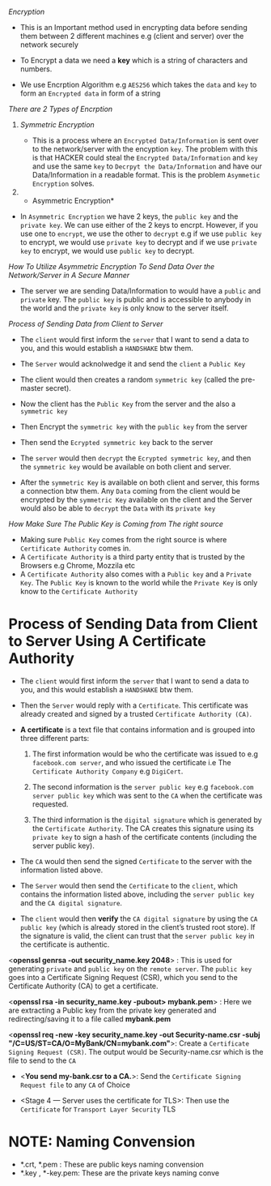 *Encryption*
- This is an Important method used in encrypting data before sending them between 2 different machines e.g (client and server) over the network securely

- To Encrypt a data we need a **key** which is a string of characters and numbers. 

- We use Encrption Algorithm  e.g `AES256` which takes the `data` and `key` to form an `Encrypted data` in form of a string 
  
*There are 2 Types of Encrption*

1. *Symmetric Encryption*
   - This is a process where an `Encrypted Data/Information` is sent over to the network/server with the encyption `key`. The problem with this is that HACKER could steal the `Encrypted Data/Information` and `key` and use the same `key` to `Decrpyt the Data/Information` and have our Data/Information in a readable format. This is the problem `Asymmetic Encryption` solves. 

2. * Asymmetric Encryption*
- In `Asymmetric Encryption` we have 2 keys, the `public key` and the `private key`. We can use either of the 2 keys to encrpt. However, if you use one to `encrypt`, we use the other to `decrypt` e.g if we use `public key` to encrypt, we would use `private key` to decrypt  and if we use `private key` to encrypt, we would use `public key` to decrypt.

*How To Utilize Asymmetric Encryption To Send Data Over the Network/Server in A Secure Manner*

- The server we are sending Data/Information to would have a `public` and `private` key. The `public key` is public and is accessible to anybody in the world and the `private key` is only know to the server itself.

*Process of Sending Data from Client to Server*

- The `client` would first inform the `server` that I want to send a data to you, and this would establish a `HANDSHAKE` btw them.

- The `Server` would acknolwedge it and send the `client` a `Public Key`

- The client would then creates a random `symmetric key` (called the pre-master secret).
  
- Now the client has the `Public Key` from the server and the also a `symmetric key`

- Then Encrypt the `symmetric key` with the `public key` from the server

- Then send the `Ecrypted symmetric key` back to the server

- The `server` would then `decrypt` the `Ecrypted symmetric key`, and then the `symmetric key` would be available on both client and server.

- After the `symmetric Key` is available on both client and server, this forms a connection btw them. Any `Data` coming from the client would be encrypted by the `symmetric Key` available on the client and the Server would also be able to `decrypt` the `Data` with its `private key`

*How Make Sure The Public Key is Coming from The right source*

- Making sure `Public Key` comes from the right source is where `Certificate Authority` comes in.
- A  `Certificate Authority` is a third party entity that is trusted by the Browsers e.g Chrome, Mozzila etc
- A `Certificate Authority` also comes with a `Public key` and a `Private Key`. The `Public Key` is known to the world while the `Private Key` is only know to the `Certificate Authority`


# Process of Sending Data from Client to Server Using A Certificate Authority

- The `client` would first inform the `server` that I want to send a data to you, and this would establish a `HANDSHAKE` btw them.
  
- Then the `Server` would reply with a `Certificate`. This certificate was already created and signed by a trusted `Certificate Authority (CA)`.

- **A certificate** is a text file that contains information and is grouped into three different parts:
  1. The first information would be who the certificate was issued to e.g `facebook.com server`, and who issued the certificate i.e The `Certificate Authority Company` e.g `DigiCert`.
   
  2. The second information is the `server public key` e.g `facebook.com server public key` which was sent to the `CA` when the certificate was requested.
   
  3. The third information is the `digital signature` which is generated by the `Certificate Authority`. The CA creates this signature using its `private key` to sign a hash of the certificate contents (including the server public key).

- The `CA` would then send the signed `Certificate` to the server with the information listed above.
  
- The `Server` would then send the `Certificate` to the `client`, which contains the information listed above, including the `server public key` and the `CA digital signature`.

- The `client` would then **verify** the `CA digital signature` by using the `CA public key` (which is already stored in the client’s trusted root store). If the signature is valid, the client can trust that the `server public key` in the certificate is authentic.



<**openssl genrsa -out security_name.key 2048**> : This is used for generating `private` and `public key` on the `remote server`. The `public key` goes into a Certificate Signing Request (CSR), which you send to the Certificate Authority (CA) to get a certificate.

<**openssl rsa -in security_name.key -pubout> mybank.pem**> : Here we are extracting a Public key from the private key generated and redirecting/saving it to a file called **mybank.pem**

<**openssl req -new -key security_name.key -out Security-name.csr -subj "/C=US/ST=CA/O=MyBank/CN=mybank.com"**>: Create a `Certificate Signing Request (CSR)`. The output would be Security-name.csr which is the file to send to the `CA`

- <**You send my-bank.csr to a CA.**>: Send the `Certificate Signing Request file` to any `CA` of Choice 

- <Stage 4 — Server uses the certificate for TLS>: Then use the `Certificate` for `Transport Layer Security` TLS

# NOTE: Naming Convension
- *.crt, *.pem : These are public keys naming convension
- *.key , *-key.pem: These are the private keys naming conve